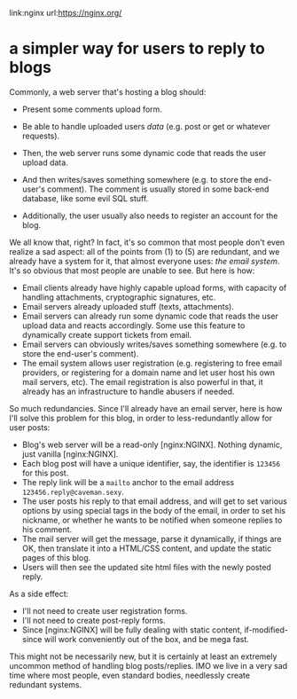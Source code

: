 link:nginx
url:https://nginx.org/

# a simpler way for users to reply to blogs

Commonly, a web server that's hosting  a blog should:

* Present some comments upload form.

* Be able to handle uploaded users _data_ (e.g. post or
  get or whatever requests).
* Then, the web server runs some dynamic code that reads the user
  upload data.
* And then writes/saves something somewhere (e.g. to store the
  end-user's comment). The comment is usually stored in some
  back-end database, like some evil SQL stuff.
* Additionally, the user usually also needs to register an
  account for the blog.

We all know that, right?  In fact, it's so common that most people don't even
realize a sad aspect: all of the points from (1) to (5) are redundant, and we
already have a system for it, that almost everyone uses:  _the email
system_.  It's so obvious that most people are unable to see.  But here is
how:

* Email clients already have highly capable upload forms, with
   capacity of handling attachments, cryptographic signatures,
   etc.
* Email servers already uploaded stuff (texts, attachments).
* Email servers can already run some dynamic code that reads the
   user upload data and reacts accordingly.  Some use this feature
   to dynamically create support tickets from email.
* Email servers can obviously writes/saves something somewhere
   (e.g. to store the end-user's comment).
* The email system allows user registration (e.g. registering to
   free email providers, or registering for a domain name and let
   user host his own mail servers, etc).  The email registration
   is also powerful in that, it already has an infrastructure to
   handle abusers if needed.

So much redundancies.  Since I'll already have an email server, here is how
I'll solve this problem for this blog, in order to less-redundantly allow for
user posts:

* Blog's web server will be a read-only [nginx:NGINX].  Nothing dynamic, just
   vanilla [nginx:NGINX].
* Each blog post will have a unique identifier, say, the
   identifier is `123456` for this post.
* The reply link will be a `mailto` anchor
   to the email address `123456.reply@caveman.sexy`.
* The user posts his reply to that email address, and will get to
   set various options by using special tags in the body of the
   email, in order to set his nickname, or whether he wants to be
   notified when someone replies to his comment.
* The mail server will get the message, parse it dynamically, if
   things are OK, then translate it into a HTML/CSS content, and
   update the static pages of this blog.
* Users will then see the updated site html files with the newly
   posted reply.

As a side effect:

* I'll not need to create user registration forms.
* I'll not need to create post-reply forms.
* Since [nginx:NGINX] will be fully dealing with static content,
  if-modified-since will work conveniently out of the box, and be
  mega fast.

This might not be necessarily new, but it is certainly at least an extremely
uncommon method of handling blog posts/replies.  IMO we live in a very sad time
where most people, even standard bodies, needlessly create redundant systems.
